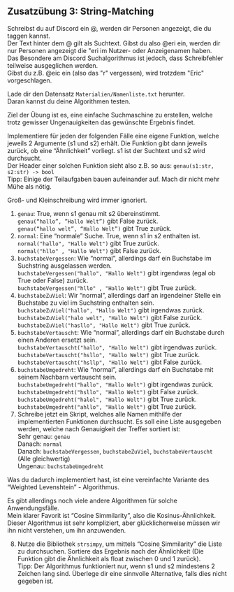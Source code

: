 ## Zusatzübung 3: String-Matching

Schreibst du auf Discord ein @, werden dir Personen angezeigt, die du taggen kannst.\
Der Text hinter dem @ gilt als Suchtext. Gibst du also @eri ein, werden dir nur Personen angezeigt die "eri im Nutzer- oder Anzeigenamen haben.\
Das Besondere am Discord Suchalgorithmus ist jedoch, dass Schreibfehler teilweise ausgeglichen werden.\
Gibst du z.B. @eic ein (also das "r" vergessen), wird trotzdem "Eric" vorgeschlagen.

Lade dir den Datensatz `Materialien/Namenliste.txt` herunter.\
Daran kannst du deine Algorithmen testen.

Ziel der Übung ist es, eine einfache Suchmaschine zu erstellen, welche trotz gewisser Ungenauigkeiten das gewünschte Ergebnis findet.

Implementiere für jeden der folgenden Fälle eine eigene Funktion, welche jeweils 2 Argumente (s1 und s2) erhält. Die Funktion gibt dann jeweils zurück, ob eine “Ähnlichkeit” vorliegt. s1 ist der Suchtext und s2 wird durchsucht.\
Der Header einer solchen Funktion sieht also z.B. so aus: `genau(s1:str, s2:str) -> bool`\
Tipp: Einige der Teilaufgaben bauen aufeinander auf. Mach dir nicht mehr Mühe als nötig.

Groß- und Kleinschreibung wird immer ignoriert.

1. `genau`: True, wenn s1 genau mit s2 übereinstimmt.\
`genau(“hallo”, ”Hallo Welt”)` gibt False zurück.\
`genau(“hallo welt”, “Hallo Welt”)` gibt True zurück.
2. `normal`: Eine “normale” Suche. True, wenn s1 in s2 enthalten ist.\
`normal("hallo", "Hallo Welt")` gibt True zurück.\
`normal("hllo" , "Hallo Welt")` gibt False zurück.
3. `buchstabeVergessen`: Wie “normal”, allerdings darf ein Buchstabe im Suchstring ausgelassen werden.\
`buchstabeVergessen("hallo", "Hallo Welt")` gibt irgendwas (egal ob True oder False) zurück.\
`buchstabeVergessen("hllo" , "Hallo Welt")` gibt True zurück.
4. `buchstabeZuViel`: Wir “normal”, allerdings darf an irgendeiner Stelle ein Buchstabe zu viel im Suchstring enthalten sein.\
`buchstabeZuViel("hallo", "Hallo Welt")` gibt irgendwas zurück.\
`buchstabeZuViel("halo welt", "Hallo Welt")` gibt False zurück.\
`buchstabeZuViel("hasllo", "Hallo Welt")` gibt True zurück.
5. `buchstabeVertauscht`: Wie “normal”, allerdings darf ein Buchstabe durch einen Anderen ersetzt sein.\
`buchstabeVertauscht("hallo", "Hallo Welt")` gibt irgendwas zurück.\
`buchstabeVertauscht("hsllo", "Hallo Welt")` gibt True zurück.\
`buchstabeVertauscht("hsllp", "Hallo Welt")` gibt False zurück.
6. `buchstabeUmgedreht`: Wie “normal”, allerdings darf ein Buchstabe mit seinem Nachbarn vertauscht sein.\
`buchstabeUmgedreht("hallo", "Hallo Welt")` gibt irgendwas zurück.
`buchstabeUmgedreht("hsllo", "Hallo Welt")` gibt False zurück.
`buchstabeUmgedreht("halol", "Hallo Welt")` gibt True zurück.
`buchstabeUmgedreht("ahllo", "Hallo Welt")` gibt True zurück.
7. Schreibe jetzt ein Skript, welches alle Namen mithilfe der implementierten Funktionen durchsucht. Es soll eine Liste ausgegeben werden, welche nach Genauigkeit der Treffer sortiert ist:\
Sehr genau: `genau`\
Danach: `normal`\
Danach: `buchstabeVergessen`, `buchstabeZuViel`, `buchstabeVertauscht` (Alle gleichwertig)\
Ungenau: `buchstabeUmgedreht`

Was du dadurch implementiert hast, ist eine vereinfachte Variante des “Weighted Levenshtein” - Algorithmus.

Es gibt allerdings noch viele andere Algorithmen für solche Anwendungsfälle. \
Mein klarer Favorit ist “Cosine Simmilarity”, also die Kosinus-Ähnlichkeit. Dieser Algorithmus ist sehr kompliziert, aber glücklicherweise müssen wir ihn nicht verstehen, um ihn anzuwenden.

8. Nutze die Bibliothek `strsimpy`, um mittels “Cosine Simmilarity” die Liste zu durchsuchen. Sortiere das Ergebnis nach der Ähnlichkeit (Die Funktion gibt die Ähnlichkeit als float zwischen 0 und 1 zurück).\
Tipp: Der Algorithmus funktioniert nur, wenn s1 und s2 mindestens 2 Zeichen lang sind. Überlege dir eine sinnvolle Alternative, falls dies nicht gegeben ist.


